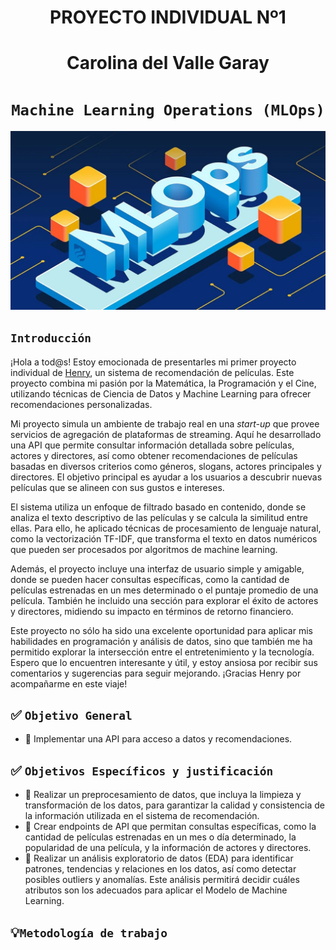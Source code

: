 

# <h1 align=center> **PROYECTO INDIVIDUAL Nº1** </h1>
# <h1 align=center> **Carolina del Valle Garay** </h1>

# <h1 align=center>**`Machine Learning Operations (MLOps)`**</h1>

![MLops](assets/MLops.webp)

## ```Introducción```

¡Hola a tod@s! Estoy emocionada de presentarles mi primer proyecto individual de [Henry](https://www.soyhenry.com/), un sistema de recomendación de películas. Este proyecto combina mi pasión por la Matemática, la Programación y el Cine, utilizando técnicas de Ciencia de Datos y Machine Learning para ofrecer recomendaciones personalizadas.

Mi proyecto simula un ambiente de trabajo real en una _start-up_ que provee servicios de agregación de plataformas de streaming. Aquí he desarrollado una API que permite consultar información detallada sobre películas, actores y directores, así como obtener recomendaciones de películas basadas en diversos criterios como géneros, slogans, actores principales y directores. El objetivo principal es ayudar a los usuarios a descubrir nuevas películas que se alineen con sus gustos e intereses.

El sistema utiliza un enfoque de filtrado basado en contenido, donde se analiza el texto descriptivo de las películas y se calcula la similitud entre ellas. Para ello, he aplicado técnicas de procesamiento de lenguaje natural, como la vectorización TF-IDF, que transforma el texto en datos numéricos que pueden ser procesados por algoritmos de machine learning.

Además, el proyecto incluye una interfaz de usuario simple y amigable, donde se pueden hacer consultas específicas, como la cantidad de películas estrenadas en un mes determinado o el puntaje promedio de una película. También he incluido una sección para explorar el éxito de actores y directores, midiendo su impacto en términos de retorno financiero.

Este proyecto no sólo ha sido una excelente oportunidad para aplicar mis habilidades en programación y análisis de datos, sino que también me ha permitido explorar la intersección entre el entretenimiento y la tecnología. Espero que lo encuentren interesante y útil, y estoy ansiosa por recibir sus comentarios y sugerencias para seguir mejorando. ¡Gracias Henry por acompañarme en este viaje!



## :white_check_mark: ```Objetivo General```

- :pushpin: Implementar una API para acceso a datos y recomendaciones.

## :white_check_mark: ```Objetivos Específicos y justificación```

- :pushpin: Realizar un preprocesamiento de datos, que incluya la limpieza y transformación de los datos, para garantizar la calidad y consistencia de la información utilizada en el sistema de recomendación.
- :pushpin: Crear endpoints de API que permitan consultas específicas, como la cantidad de películas estrenadas en un mes o día determinado, la popularidad de una película, y la información de actores y directores.
- :pushpin: Realizar un análisis exploratorio de datos (EDA) para identificar patrones, tendencias y relaciones en los datos, así como detectar posibles outliers y anomalías. Este análisis permitirá decidir cuáles atributos son los adecuados para aplicar el Modelo de Machine Learning.

## 💡```Metodología de trabajo```

